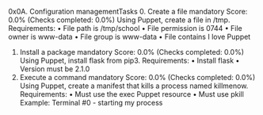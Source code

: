 0x0A. Configuration managementTasks
0. Create a file
mandatory
Score: 0.0% (Checks completed: 0.0%)
Using Puppet, create a file in /tmp.
Requirements:
•	File path is /tmp/school
•	File permission is 0744
•	File owner is www-data
•	File group is www-data
•	File contains I love Puppet
1. Install a package
mandatory
Score: 0.0% (Checks completed: 0.0%)
Using Puppet, install flask from pip3.
Requirements:
•	Install flask
•	Version must be 2.1.0
2. Execute a command
mandatory
Score: 0.0% (Checks completed: 0.0%)
Using Puppet, create a manifest that kills a process named killmenow.
Requirements:
•	Must use the exec Puppet resource
•	Must use pkill
Example:
Terminal #0 - starting my process
